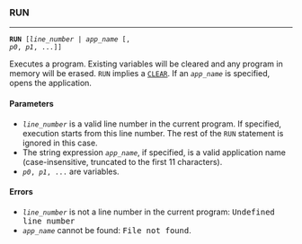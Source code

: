 ### RUN
***
<code><b>RUN</b> [<var>line_number</var> | <var>app_name</var> [, <var>p0</var>, <var>p1</var>, ...]]</code>

Executes a program. Existing variables will be cleared and any program in memory
will be erased. <code>RUN</code> implies a [`CLEAR`](CLEAR). If an <code><var>app_name</var></code> is specified, opens the
application.

#### Parameters
* <code><var>line_number</var></code> is a valid line number in the current program. If specified,
  execution starts from this line number. The rest of the <code>RUN</code> statement is
  ignored in this case.
* The string expression <code><var>app_name</var></code>, if specified, is a valid application name
  (case-insensitive, truncated to the first 11 characters).
* <code><var>p0</var>, <var>p1</var>, ...</code> are variables.

#### Errors
* <code><var>line_number</var></code> is not a line number in the current program: <samp>Undefined line number</samp>
* <code><var>app_name</var></code> cannot be found: <samp>File not found</samp>.
